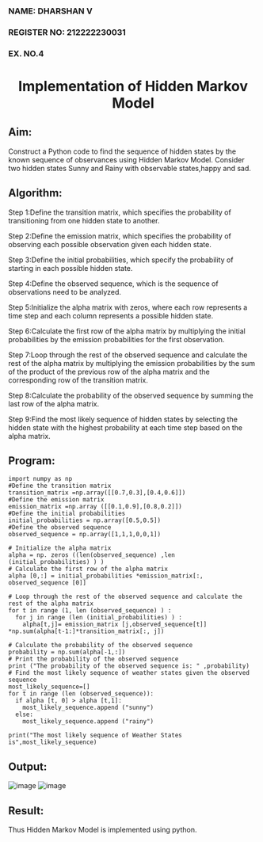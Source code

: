 <H3>NAME: DHARSHAN V</H3>
<H3>REGISTER NO: 212222230031</H3>
<H3>EX. NO.4</H3>
<H1 ALIGN =CENTER> Implementation of Hidden Markov Model</H1>

## Aim: 
Construct a Python code to find the sequence of hidden states by the known sequence of observances using Hidden Markov Model. Consider two hidden states Sunny and Rainy with observable states,happy and sad.

## Algorithm:

Step 1:Define the transition matrix, which specifies the probability of transitioning from  one hidden state to another.<br>

Step 2:Define the emission matrix, which specifies the probability of observing each possible observation given each hidden state.<br>

Step 3:Define the initial probabilities, which specify the probability of starting in each possible hidden state.<br>

Step 4:Define the observed sequence, which is the sequence of observations need to  be analyzed.<br>

Step 5:Initialize the alpha matrix with zeros, where each row represents a time step and each column represents a possible hidden state.<br>

Step 6:Calculate the first row of the alpha matrix by multiplying the initial  probabilities by the emission probabilities for the first observation.<br>

Step 7:Loop through the rest of the observed sequence and calculate the rest of the alpha matrix by multiplying the emission probabilities by the sum of the product of 
       the previous row of the alpha matrix and the corresponding row of the transition matrix.<br>

Step 8:Calculate the probability of the observed sequence by summing the last row of the alpha matrix.<br>

Step 9:Find the most likely sequence of hidden states by selecting the hidden state with the highest probability at each time step based on the alpha matrix.<br>

## Program:
```
import numpy as np
#Define the transition matrix
transition_matrix =np.array([[0.7,0.3],[0.4,0.6]])
#Define the emission matrix
emission_matrix =np.array ([[0.1,0.9],[0.8,0.2]])
#Define the initial probabilities
initial_probabilities = np.array([0.5,0.5])
#Define the observed sequence
observed_sequence = np.array([1,1,1,0,0,1])

# Initialize the alpha matrix
alpha = np. zeros ((len(observed_sequence) ,len (initial_probabilities) ) )
# Calculate the first row of the alpha matrix
alpha [0,:] = initial_probabilities *emission_matrix[:, observed_sequence [0]]

# Loop through the rest of the observed sequence and calculate the rest of the alpha matrix
for t in range (1, len (observed_sequence) ) :
  for j in range (len (initial_probabilities) ) :
    alpha[t,j]= emission_matrix [j,observed_sequence[t]] *np.sum(alpha[t-1:]*transition_matrix[:, j])

# Calculate the probability of the observed sequence
probability = np.sum(alpha[-1,:])
# Print the probability of the observed sequence
print ("The probability of the observed sequence is: " ,probability)
# Find the most likely sequence of weather states given the observed sequence
most_likely_sequence=[]
for t in range (len (observed_sequence)):
  if alpha [t, 0] > alpha [t,1]:
    most_likely_sequence.append ("sunny")
  else:
    most_likely_sequence.append ("rainy")

print("The most likely sequence of Weather States is",most_likely_sequence)
```

## Output:
![image](https://github.com/user-attachments/assets/5ed1627e-319e-4282-9986-0e9ed78ba14e)
![image](https://github.com/user-attachments/assets/4b94f10f-2085-448d-a70e-48114bb97775)




## Result:
Thus Hidden Markov Model is implemented using python.

